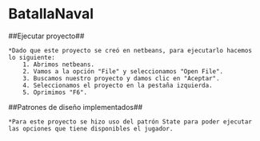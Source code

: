 # BatallaNaval

  ##Ejecutar proyecto##

    *Dado que este proyecto se creó en netbeans, para ejecutarlo hacemos lo siguiente:
        1. Abrimos netbeans.
        2. Vamos a la opción "File" y seleccionamos "Open File".
        3. Buscamos nuestro proyecto y damos clic en "Aceptar".
        4. Seleccionamos el proyecto en la pestaña izquierda.
        5. Oprimimos "F6".

  ##Patrones de diseño implementados## 

    *Para este proyecto se hizo uso del patrón State para poder ejecutar las opciones que tiene disponibles el jugador.
